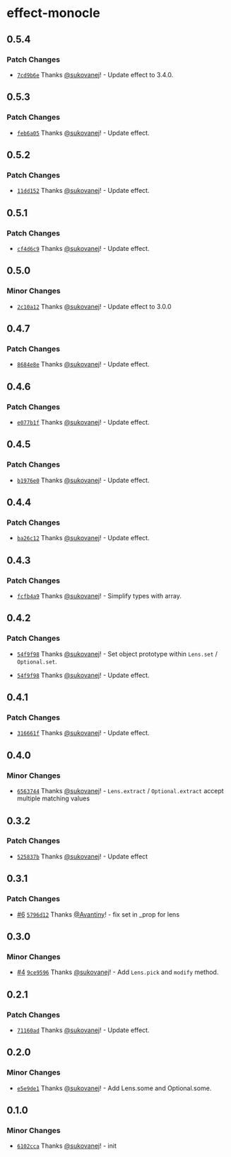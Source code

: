 # effect-monocle

## 0.5.4

### Patch Changes

- [`7cd9b6e`](https://github.com/sukovanej/effect-monocle/commit/7cd9b6eb435b921aaf86931f3294a5a0372c4864) Thanks [@sukovanej](https://github.com/sukovanej)! - Update effect to 3.4.0.

## 0.5.3

### Patch Changes

- [`feb6a05`](https://github.com/sukovanej/effect-monocle/commit/feb6a0524d61c697c33daf7875c2f477e7e75587) Thanks [@sukovanej](https://github.com/sukovanej)! - Update effect.

## 0.5.2

### Patch Changes

- [`11dd152`](https://github.com/sukovanej/effect-monocle/commit/11dd152f8b6619b200962357b9fd7b5c11c447eb) Thanks [@sukovanej](https://github.com/sukovanej)! - Update effect.

## 0.5.1

### Patch Changes

- [`cf4d6c9`](https://github.com/sukovanej/effect-monocle/commit/cf4d6c90627183cdbff0e55bb2464ff5aab1ab14) Thanks [@sukovanej](https://github.com/sukovanej)! - Update effect.

## 0.5.0

### Minor Changes

- [`2c10a12`](https://github.com/sukovanej/effect-monocle/commit/2c10a1289cb27f8e484e4466797f0b7238b1ffd4) Thanks [@sukovanej](https://github.com/sukovanej)! - Update effect to 3.0.0

## 0.4.7

### Patch Changes

- [`8684e8e`](https://github.com/sukovanej/effect-monocle/commit/8684e8eb533bb3f6049c4747e3c82c91f25e2e9e) Thanks [@sukovanej](https://github.com/sukovanej)! - Update effect.

## 0.4.6

### Patch Changes

- [`e077b1f`](https://github.com/sukovanej/effect-monocle/commit/e077b1f7ceb29917eaa1c47f588cb25b041b5792) Thanks [@sukovanej](https://github.com/sukovanej)! - Update effect.

## 0.4.5

### Patch Changes

- [`b1976e0`](https://github.com/sukovanej/effect-monocle/commit/b1976e0fd3f5bf0f9f3c95ff24f66ab3ff979197) Thanks [@sukovanej](https://github.com/sukovanej)! - Update effect.

## 0.4.4

### Patch Changes

- [`ba26c12`](https://github.com/sukovanej/effect-monocle/commit/ba26c124479dea891047652bf5e0e58bf40f11a3) Thanks [@sukovanej](https://github.com/sukovanej)! - Update effect.

## 0.4.3

### Patch Changes

- [`fcfb4a9`](https://github.com/sukovanej/effect-monocle/commit/fcfb4a966cebbc62ce51a9b9f582bc96eea62fec) Thanks [@sukovanej](https://github.com/sukovanej)! - Simplify types with array.

## 0.4.2

### Patch Changes

- [`54f9f98`](https://github.com/sukovanej/effect-monocle/commit/54f9f981ec39af6be4d5772593a9b9d4468284aa) Thanks [@sukovanej](https://github.com/sukovanej)! - Set object prototype within `Lens.set` / `Optional.set`.

- [`54f9f98`](https://github.com/sukovanej/effect-monocle/commit/54f9f981ec39af6be4d5772593a9b9d4468284aa) Thanks [@sukovanej](https://github.com/sukovanej)! - Update effect.

## 0.4.1

### Patch Changes

- [`316661f`](https://github.com/sukovanej/effect-monocle/commit/316661fe8832ce1f668a23de4ba6a596bb0f9963) Thanks [@sukovanej](https://github.com/sukovanej)! - Update effect.

## 0.4.0

### Minor Changes

- [`6563744`](https://github.com/sukovanej/effect-monocle/commit/6563744a7c2c556b457a862437746577651c2379) Thanks [@sukovanej](https://github.com/sukovanej)! - `Lens.extract` / `Optional.extract` accept multiple matching values

## 0.3.2

### Patch Changes

- [`525837b`](https://github.com/sukovanej/effect-monocle/commit/525837bc258728633418de4b646f2eb5d5be90ed) Thanks [@sukovanej](https://github.com/sukovanej)! - Update effect

## 0.3.1

### Patch Changes

- [#6](https://github.com/sukovanej/effect-monocle/pull/6) [`5796d12`](https://github.com/sukovanej/effect-monocle/commit/5796d1288156093f2eba7da20f04e857f778cc75) Thanks [@Avantiny](https://github.com/Avantiny)! - fix set in \_prop for lens

## 0.3.0

### Minor Changes

- [#4](https://github.com/sukovanej/effect-monocle/pull/4) [`9ce9596`](https://github.com/sukovanej/effect-monocle/commit/9ce95962cf1a919c5e5656bf3e4f51d129eff19c) Thanks [@sukovanej](https://github.com/sukovanej)! - Add `Lens.pick` and `modify` method.

## 0.2.1

### Patch Changes

- [`71160ad`](https://github.com/sukovanej/effect-monocle/commit/71160ad6c9135270665a3e7ae8b201d16968179b) Thanks [@sukovanej](https://github.com/sukovanej)! - Update effect.

## 0.2.0

### Minor Changes

- [`e5e9de1`](https://github.com/sukovanej/effect-monocle/commit/e5e9de1b07b7810844452c5f77a8b259b070ff63) Thanks [@sukovanej](https://github.com/sukovanej)! - Add Lens.some and Optional.some.

## 0.1.0

### Minor Changes

- [`6102cca`](https://github.com/sukovanej/effect-monocle/commit/6102ccab5b09b68cea9c1de6fc471179d843c058) Thanks [@sukovanej](https://github.com/sukovanej)! - init
